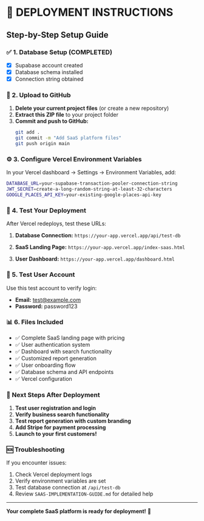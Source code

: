 # 🚀 DEPLOYMENT INSTRUCTIONS

## Step-by-Step Setup Guide

### ✅ 1. Database Setup (COMPLETED)
- [x] Supabase account created
- [x] Database schema installed
- [x] Connection string obtained

### 📁 2. Upload to GitHub
1. **Delete your current project files** (or create a new repository)
2. **Extract this ZIP file** to your project folder
3. **Commit and push to GitHub:**
   ```bash
   git add .
   git commit -m "Add SaaS platform files"
   git push origin main
   ```

### ⚙️ 3. Configure Vercel Environment Variables
In your Vercel dashboard → Settings → Environment Variables, add:

```bash
DATABASE_URL=your-supabase-transaction-pooler-connection-string
JWT_SECRET=create-a-long-random-string-at-least-32-characters
GOOGLE_PLACES_API_KEY=your-existing-google-places-api-key
```

### 🧪 4. Test Your Deployment
After Vercel redeploys, test these URLs:

1. **Database Connection:**
   `https://your-app.vercel.app/api/test-db`
   
2. **SaaS Landing Page:**
   `https://your-app.vercel.app/index-saas.html`

3. **User Dashboard:**
   `https://your-app.vercel.app/dashboard.html`

### 🔐 5. Test User Account
Use this test account to verify login:
- **Email:** test@example.com
- **Password:** password123

### 📊 6. Files Included
- ✅ Complete SaaS landing page with pricing
- ✅ User authentication system
- ✅ Dashboard with search functionality
- ✅ Customized report generation
- ✅ User onboarding flow
- ✅ Database schema and API endpoints
- ✅ Vercel configuration

### 🎯 Next Steps After Deployment
1. **Test user registration and login**
2. **Verify business search functionality**
3. **Test report generation with custom branding**
4. **Add Stripe for payment processing**
5. **Launch to your first customers!**

### 🆘 Troubleshooting
If you encounter issues:
1. Check Vercel deployment logs
2. Verify environment variables are set
3. Test database connection at `/api/test-db`
4. Review `SAAS-IMPLEMENTATION-GUIDE.md` for detailed help

---
**Your complete SaaS platform is ready for deployment!** 🎉
